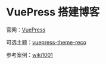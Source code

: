 # VuePress 搭建博客

官网：[VuePress](https://vuepress.vuejs.org/zh/)

可选主题：[vuepress-theme-reco](https://vuepress-theme-reco.recoluan.com/)

参考案例：[wiki1001](https://mulander-j.github.io/wiki1001/FAQ/Console/A002.html)